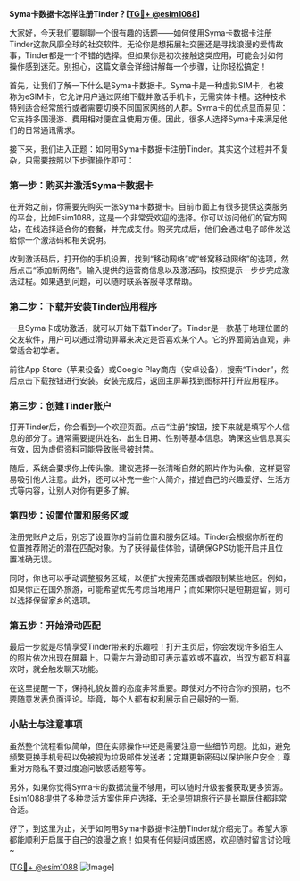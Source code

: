 **Syma卡数据卡怎样注册Tinder？[[TG💪+ @esim1088](https://t.me/s/esim1088)]**

大家好，今天我们要聊聊一个很有趣的话题——如何使用Syma卡数据卡注册Tinder这款风靡全球的社交软件。无论你是想拓展社交圈还是寻找浪漫的爱情故事，Tinder都是一个不错的选择。但如果你是初次接触这类应用，可能会对如何操作感到迷茫。别担心，这篇文章会详细讲解每一个步骤，让你轻松搞定！

首先，让我们了解一下什么是Syma卡数据卡。Syma卡是一种虚拟SIM卡，也被称为eSIM卡，它允许用户通过网络下载并激活手机卡，无需实体卡槽。这种技术特别适合经常旅行或者需要切换不同国家网络的人群。Syma卡的优点显而易见：它支持多国漫游、费用相对便宜且使用方便。因此，很多人选择Syma卡来满足他们的日常通讯需求。

接下来，我们进入正题：如何用Syma卡数据卡注册Tinder。其实这个过程并不复杂，只需要按照以下步骤操作即可：

### 第一步：购买并激活Syma卡数据卡

在开始之前，你需要先购买一张Syma卡数据卡。目前市面上有很多提供这类服务的平台，比如Esim1088，这是一个非常受欢迎的选择。你可以访问他们的官方网站，在线选择适合你的套餐，并完成支付。购买完成后，他们会通过电子邮件发送给你一个激活码和相关说明。

收到激活码后，打开你的手机设置，找到“移动网络”或“蜂窝移动网络”的选项，然后点击“添加新网络”。输入提供的运营商信息以及激活码，按照提示一步步完成激活过程。如果遇到问题，可以随时联系客服寻求帮助。

### 第二步：下载并安装Tinder应用程序

一旦Syma卡成功激活，就可以开始下载Tinder了。Tinder是一款基于地理位置的交友软件，用户可以通过滑动屏幕来决定是否喜欢某个人。它的界面简洁直观，非常适合初学者。

前往App Store（苹果设备）或Google Play商店（安卓设备），搜索“Tinder”，然后点击下载按钮进行安装。安装完成后，返回主屏幕找到图标并打开应用程序。

### 第三步：创建Tinder账户

打开Tinder后，你会看到一个欢迎页面。点击“注册”按钮，接下来就是填写个人信息的部分了。通常需要提供姓名、出生日期、性别等基本信息。确保这些信息真实有效，因为虚假资料可能导致账号被封禁。

随后，系统会要求你上传头像。建议选择一张清晰自然的照片作为头像，这样更容易吸引他人注意。此外，还可以补充一些个人简介，描述自己的兴趣爱好、生活方式等内容，让别人对你有更多了解。

### 第四步：设置位置和服务区域

注册完账户之后，别忘了设置你的当前位置和服务区域。Tinder会根据你所在的位置推荐附近的潜在匹配对象。为了获得最佳体验，请确保GPS功能开启并且位置准确无误。

同时，你也可以手动调整服务区域，以便扩大搜索范围或者限制某些地区。例如，如果你正在国外旅游，可能希望优先考虑当地用户；而如果你只是短期逗留，则可以选择保留家乡的选项。

### 第五步：开始滑动匹配

最后一步就是尽情享受Tinder带来的乐趣啦！打开主页后，你会发现许多陌生人的照片依次出现在屏幕上。只需左右滑动即可表示喜欢或不喜欢，当双方都互相喜欢时，就会触发聊天功能。

在这里提醒一下，保持礼貌友善的态度非常重要。即使对方不符合你的预期，也不要随意发表负面评论。毕竟，每个人都有权利展示自己最好的一面。

### 小贴士与注意事项

虽然整个流程看似简单，但在实际操作中还是需要注意一些细节问题。比如，避免频繁更换手机号码以免被视为垃圾邮件发送者；定期更新密码以保护账户安全；尊重对方隐私不要过度追问敏感话题等等。

另外，如果你觉得Syma卡的数据流量不够用，可以随时升级套餐获取更多资源。Esim1088提供了多种灵活方案供用户选择，无论是短期旅行还是长期居住都非常合适。

好了，到这里为止，关于如何用Syma卡数据卡注册Tinder就介绍完了。希望大家都能顺利开启属于自己的浪漫之旅！如果有任何疑问或困惑，欢迎随时留言讨论哦~

[[TG💪+ @esim1088](https://t.me/s/esim1088) ![Image](https://i.postimg.cc/4NQfJmqS/Snipaste-2025-05-13-00-14-12.png)]